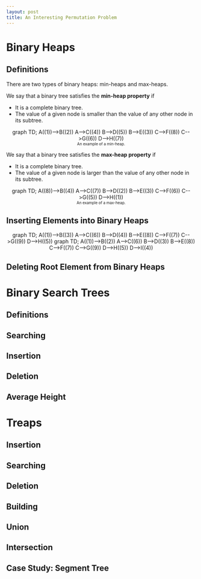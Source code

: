 ```yaml
---
layout: post
title: An Interesting Permutation Problem
---
```

# Binary Heaps
## Definitions
There are two types of binary heaps: min-heaps and max-heaps. 

We say that a binary tree satisfies the **min-heap property** if 

- It is a complete binary tree.
- The value of a given node is smaller than the value of any other node in its subtree.

<center>
<div class="mermaid">
graph TD;
    A((1))-->B((2))
    A-->C((4))
    B-->D((5))
    B-->E((3))
    C-->F((8))
    C-->G((6))
    D-->H((7))
</div>
<font size="-2">
<caption>
An example of a min-heap.
</caption>
</font>
</center>

We say that a binary tree satisfies the **max-heap property** if

- It is a complete binary tree.
- The value of a given node is larger than the value of any other node in its subtree.

<center>
<div class="mermaid">
graph TD;
    A((8))-->B((4))
    A-->C((7))
    B-->D((2))
    B-->E((3))
    C-->F((6))
    C-->G((5))
    D-->H((1))
</div>
<font size="-2">
<caption>
An example of a max-heap.
</caption>
</font>
</center>

## Inserting Elements into Binary Heaps
<center>
<div class="mermaid" style="display:inline">
graph TD;
    A((1))-->B((3))
    A-->C((6))
    B-->D((4))
    B-->E((8))
    C-->F((7))
    C-->G((9))
    D-->H((5))
</div>
<div class="mermaid" style="display:inline">
graph TD;
    A((1))-->B((2))
    A-->C((6))
    B-->D((3))
    B-->E((8))
    C-->F((7))
    C-->G((9))
    D-->H((5))
    D-->I((4))
</div>
</center>

## Deleting Root Element from Binary Heaps

# Binary Search Trees

## Definitions

## Searching

## Insertion

## Deletion

## Average Height

# Treaps

## Insertion

## Searching

## Deletion

## Building

## Union

## Intersection

## Case Study: Segment Tree